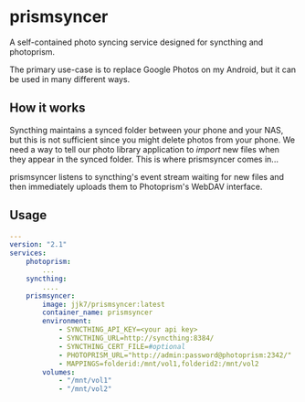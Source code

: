 prismsyncer
===
A self-contained photo syncing service designed for syncthing and photoprism.

The primary use-case is to replace Google Photos on my Android, but it can be
used in many different ways.

## How it works

Syncthing maintains a synced folder between your phone and your NAS, but this is
not sufficient since you might delete photos from your phone. We need a way to
tell our photo library application to *import* new files when they appear in the
synced folder. This is where prismsyncer comes in...

prismsyncer listens to syncthing's event stream waiting for new files and then
immediately uploads them to Photoprism's WebDAV interface.

## Usage
```yaml
---
version: "2.1"
services:
    photoprism:
        ...
    syncthing:
        ....
    prismsyncer:
        image: jjk7/prismsyncer:latest
        container_name: prismsyncer
        environment:
            - SYNCTHING_API_KEY=<your api key>
            - SYNCTHING_URL=http://syncthing:8384/
            - SYNCTHING_CERT_FILE=#optional
            - PHOTOPRISM_URL="http://admin:password@photoprism:2342/"
            - MAPPINGS=folderid:/mnt/vol1,folderid2:/mnt/vol2
        volumes:
            - "/mnt/vol1"
            - "/mnt/vol2"
```
